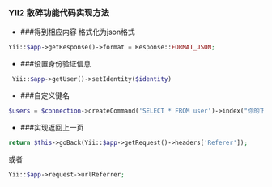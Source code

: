 ### YII2 散碎功能代码实现方法
- ###得到相应内容 格式化为json格式
 ```php
 Yii::$app->getResponse()->format = Response::FORMAT_JSON;
 ```

- ###设置身份验证信息
 ```php
  Yii::$app->getUser()->setIdentity($identity)
 ```

- ###自定义键名 
 ```php
 $users = $connection->createCommand('SELECT * FROM user')->index("你的下标")->select("你查询的字段")->queryAll();
 ```

- ###实现返回上一页
 ```php
 return $this->goBack(Yii::$app->getRequest()->headers['Referer']);
 ```
 或者
 ```php
 Yii::$app->request->urlReferrer;
 ```